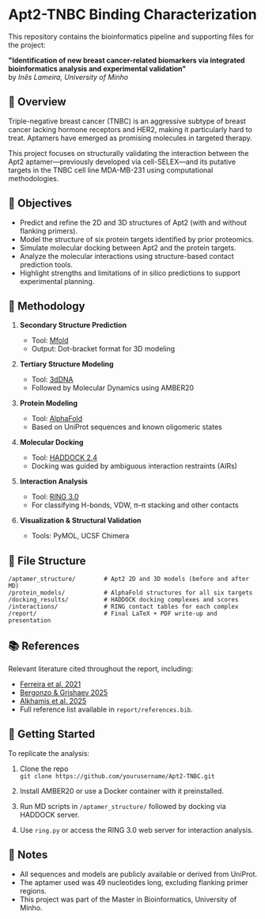 # Apt2-TNBC Binding Characterization

This repository contains the bioinformatics pipeline and supporting files for the project:

**"Identification of new breast cancer-related biomarkers via integrated bioinformatics analysis and experimental validation"**  
by *Inês Lameira, University of Minho*

## 🧬 Overview

Triple-negative breast cancer (TNBC) is an aggressive subtype of breast cancer lacking hormone receptors and HER2, making it particularly hard to treat. Aptamers have emerged as promising molecules in targeted therapy.

This project focuses on structurally validating the interaction between the Apt2 aptamer—previously developed via cell-SELEX—and its putative targets in the TNBC cell line MDA-MB-231 using computational methodologies.

## 🎯 Objectives

- Predict and refine the 2D and 3D structures of Apt2 (with and without flanking primers).
- Model the structure of six protein targets identified by prior proteomics.
- Simulate molecular docking between Apt2 and the protein targets.
- Analyze the molecular interactions using structure-based contact prediction tools.
- Highlight strengths and limitations of in silico predictions to support experimental planning.

## 🧪 Methodology

1. **Secondary Structure Prediction**  
   - Tool: [Mfold](http://unafold.rna.albany.edu/?q=mfold)
   - Output: Dot-bracket format for 3D modeling

2. **Tertiary Structure Modeling**  
   - Tool: [3dDNA](http://biophy.hust.edu.cn/3dDNA/)
   - Followed by Molecular Dynamics using AMBER20

3. **Protein Modeling**  
   - Tool: [AlphaFold](https://www.deepmind.com/open-source/alphafold)
   - Based on UniProt sequences and known oligomeric states

4. **Molecular Docking**  
   - Tool: [HADDOCK 2.4](https://wenmr.science.uu.nl/haddock2.4/)
   - Docking was guided by ambiguous interaction restraints (AIRs)

5. **Interaction Analysis**  
   - Tool: [RING 3.0](http://protein.bio.unipd.it/ring/)
   - For classifying H-bonds, VDW, π–π stacking and other contacts

6. **Visualization & Structural Validation**  
   - Tools: PyMOL, UCSF Chimera

## 🧾 File Structure

```
/aptamer_structure/        # Apt2 2D and 3D models (before and after MD)
/protein_models/           # AlphaFold structures for all six targets
/docking_results/          # HADDOCK docking complexes and scores
/interactions/             # RING contact tables for each complex
/report/                   # Final LaTeX + PDF write-up and presentation
```

## 📚 References

Relevant literature cited throughout the report, including:
- [Ferreira et al. 2021](https://doi.org/10.1038/s41598-021-87998-y)
- [Bergonzo & Grishaev 2025](https://doi.org/10.1021/acs.jcim.5c00245)
- [Alkhamis et al. 2025](https://doi.org/10.1093/nar/gkaf219)
- Full reference list available in `report/references.bib`.

## 🚀 Getting Started

To replicate the analysis:

1. Clone the repo  
   `git clone https://github.com/yourusername/Apt2-TNBC.git`

2. Install AMBER20 or use a Docker container with it preinstalled.

3. Run MD scripts in `/aptamer_structure/` followed by docking via HADDOCK server.

4. Use `ring.py` or access the RING 3.0 web server for interaction analysis.

## 📌 Notes

- All sequences and models are publicly available or derived from UniProt.
- The aptamer used was 49 nucleotides long, excluding flanking primer regions.
- This project was part of the Master in Bioinformatics, University of Minho.